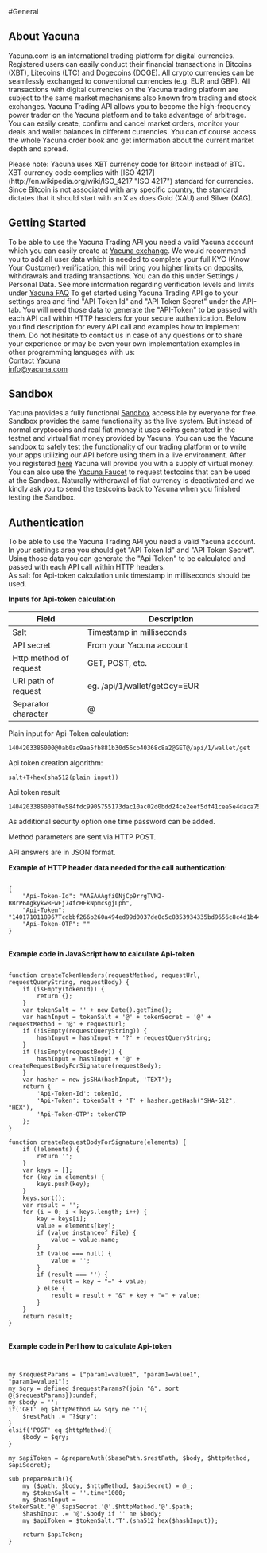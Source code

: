 #General

## About Yacuna
Yacuna.com is an international trading platform for digital currencies. 
Registered users can easily conduct their financial transactions in Bitcoins (XBT), Litecoins (LTC) and Dogecoins (DOGE).
All crypto currencies can be seamlessly exchanged to conventional currencies (e.g. EUR and GBP). 
All transactions with digital currencies on the Yacuna trading platform are subject to the same market mechanisms also known from trading and stock exchanges.
Yacuna Trading API allows you to become the high-frequency power trader on the Yacuna platform and to take advantage of arbitrage. 
You can easily create, confirm and cancel market orders, monitor your deals and wallet balances in different currencies. 
You can of course access the whole Yacuna order book and get information about the current market depth and spread.
</p>
Please note: Yacuna uses XBT currency code for Bitcoin instead of BTC.
XBT currency code complies with [ISO 4217](http://en.wikipedia.org/wiki/ISO_4217 "ISO 4217") standard for currencies. Since Bitcoin is not associated with any specific country, the standard dictates that it should start with an X as does Gold (XAU) and Silver (XAG).

## Getting Started
To be able to use the Yacuna Trading API you need a valid Yacuna account which you can easily create at [Yacuna exchange](https://yacuna.com "Yacuna Exchange for DOGE XBT LTC").
We would recommend you to add all user data which is needed to complete your full KYC (Know Your Customer) verification, 
this will bring you higher limits on deposits, withdrawals and trading transactions.
You can do this under Settings / Personal Data. See more information regarding verification levels and limits under [Yacuna FAQ](https://yacuna.com/blog/faq/ "Yacuna FAQ")
To get started using Yacuna Trading API go to your settings area and find "API Token Id" and "API Token Secret" under the API-tab.
You will need those data to generate the "API-Token" to be passed with each API call within HTTP headers for your secure authentication.
Below you find description for every API call and examples how to implement them.
Do not hesitate to contact us in case of any questions or to share your experience or may be even your own implementation examples in other programming languages with us:<br/>
[Contact Yacuna](https://yacuna.com/blog/contact/ "Yacuna Contact Form") </br>
<info@yacuna.com> </br>

## Sandbox
Yacuna provides a fully functional [Sandbox](https://sandbox.yacuna.com "Safe testing environment at Yacuna Sandbox") accessible by everyone for free. Sandbox provides the same functionality as the live system. But instead of normal cryptocoins and real fiat money it uses coins generated in the testnet and virtual fiat money provided by Yacuna. You can use the Yacuna sandbox to safely test the functionality of our trading platform or to write your apps utilizing our API before using them in a live environment. After you registered [here](https://sandbox.yacuna.com/#/signup "Registration for the Yacuna Sandbox") Yacuna will provide you with a supply of virtual money. You can also use the [Yacuna Faucet](https://faucet.yacuna.com "Get your testcoins here") to request testcoins that can be used at the Sandbox. Naturally withdrawal of fiat currency is deactivated and we kindly ask you to send the testcoins back to Yacuna when you finished testing the Sandbox. 

## Authentication 
To be able to use the Yacuna Trading API you need a valid Yacuna account.<br>
In your settings area you should get "API Token Id" and "API Token Secret".<br>
Using those data you can generate the "Api-Token" to be calculated and passed with each API call within HTTP headers.<br>
As salt for Api-token calculation unix timestamp in milliseconds should be used.<br>

<p><strong>Inputs for Api-token calculation</strong></p>
<table>
	<thead>
		<tr>
			<th style="width: 30%">Field</th>
			<th style="width: 70%">Description</th>
		</tr>
	</thead>
	<tbody>
		<tr>
			<td class="code">Salt</td>
			<td>Timestamp in milliseconds</td>
		</tr>
		<tr>
			<td class="code">API secret</td>
			<td>From your Yacuna account</td>
		</tr>
		<tr>
			<td class="code">Http method of request</td>
			<td>GET, POST, etc.</td>
		</tr>
		<tr>
			<td class="code">URI path of request</td>
			<td>eg. /api/1/wallet/get&currency=EUR</td>
		</tr>
		<tr>
			<td class="code">Separator character</td>
			<td>@</td>
		</tr>
	</tbody>
</table>

Plain input for Api-Token calculation: 
<pre class="prettyprint language-html prettyprinted" data-type="example"><code><span class="pln">1404203385000@0ab0ac9aa5fb881b30d56cb40368c8a2@GET@/api/1/wallet/get</span></code></pre>

Api token creation algorithm: 
<pre class="prettyprint language-html prettyprinted" data-type="algorithm"><code><span class="pln">salt+T+hex(sha512(plain input))</span></code></pre>

Api token result
<pre class="prettyprint language-html prettyprinted" data-type="example"><code><span class="pln">1404203385000T0e584fdc9905755173dac10ac02d0bdd24ce2eef5df41cee5e4daca750d461c9c5bc301b74deb3f566389b8008496a86ca3188034cab853a453c354bb2a1e647</span></code></pre>

<p>
As additional security option one time password can be added.
<p>
Method parameters are sent via HTTP POST.
<p>
API answers are in JSON format.

<strong>Example of HTTP header data needed for the call authentication:</strong>

<pre class="prettyprint" data-type="json">
<code>
{
	"Api-Token-Id": "AAEAAAgfi0NjCp9rrgTVM2-BBrP6AgkykwBEwFj74fcHFkNpmcsgjLph",
	"Api-Token": "1401710118967Tcdbbf266b260a494ed99d0037de0c5c8353934335bd9656c8c4d1b449602f6c62231446b727f3a1e9918919af6bfdba574f5e245fe132e1fff04b4c111b72823",
	"Api-Token-OTP": ""
}
</code>
</pre>

<strong>Example code in JavaScript how to calculate Api-token</strong>
<pre class="prettyprint language-javascript">
<code>
function createTokenHeaders(requestMethod, requestUrl, requestQueryString, requestBody) {
	if (isEmpty(tokenId)) {
		return {};
	}
	var tokenSalt = '' + new Date().getTime();
	var hashInput = tokenSalt + '@' + tokenSecret + '@' + requestMethod + '@' + requestUrl;
	if (!isEmpty(requestQueryString)) {
		hashInput = hashInput + '?' + requestQueryString;
	}
	if (!isEmpty(requestBody)) {
		hashInput = hashInput + '@' + createRequestBodyForSignature(requestBody);
	}
	var hasher = new jsSHA(hashInput, 'TEXT');
	return {
		'Api-Token-Id': tokenId,
		'Api-Token': tokenSalt + 'T' + hasher.getHash("SHA-512", "HEX"),
		'Api-Token-OTP': tokenOTP
	};
}

function createRequestBodyForSignature(elements) {
	if (!elements) {
		return '';
	}
	var keys = [];
	for (key in elements) {
		keys.push(key);
	}
	keys.sort();
	var result = '';
	for (i = 0; i < keys.length; i++) {
		key = keys[i];
		value = elements[key];
		if (value instanceof File) {
			value = value.name;
		}
		if (value === null) {
			value = '';
		}
		if (result === '') {
			result = key + "=" + value;
		} else {
			result = result + "&" + key + "=" + value;
		}
	}
	return result;
}
</code>
</pre>

<strong>Example code in Perl how to calculate Api-token</strong>
<pre class="prettyprint language-perl">
<code>

my $requestParams = ["param1=value1", "param1=value1", "param1=value1"];
my $qry = defined $requestParams?(join "&", sort @{$requestParams}):undef;
my $body = '';
if('GET' eq $httpMethod && $qry ne ''){
	$restPath .= "?$qry";
}
elsif('POST' eq $httpMethod){
	$body = $qry;
}

my $apiToken = &prepareAuth($basePath.$restPath, $body, $httpMethod, $apiSecret);

sub prepareAuth(){
	my ($path, $body, $httpMethod, $apiSecret) = @_;
	my $tokenSalt = ''.time*1000;
	my $hashInput = $tokenSalt.'@'.$apiSecret.'@'.$httpMethod.'@'.$path;
	$hashInput .= '@'.$body if '' ne $body;
	my $apiToken = $tokenSalt.'T'.(sha512_hex($hashInput));

	return $apiToken;
}
</code>
</pre>

